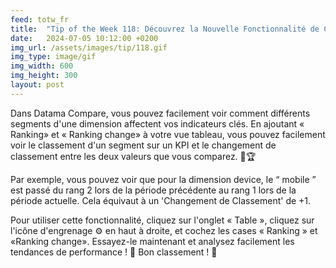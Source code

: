 ```yaml
---
feed: totw_fr
title:  "Tip of the Week 118: Découvrez la Nouvelle Fonctionnalité de Classement ! 📊✨"
date:   2024-07-05 10:12:00 +0200
img_url: /assets/images/tip/118.gif
img_type: image/gif
img_width: 600
img_height: 300
layout: post
---
```


Dans Datama Compare, vous pouvez facilement voir comment différents segments d'une dimension affectent vos indicateurs clés. En ajoutant « Ranking» et « Ranking change» à votre vue tableau, vous pouvez facilement voir le classement d'un segment sur un KPI et le changement de classement entre les deux valeurs que vous comparez. 🥇🏆

Par exemple, vous pouvez voir que pour la dimension device, le “ mobile ” est passé du rang 2 lors de la période précédente au rang 1 lors de la période actuelle. Cela équivaut à un 'Changement de Classement' de +1.

Pour utiliser cette fonctionnalité, cliquez sur l'onglet « Table », cliquez sur l'icône d'engrenage ⚙️ en haut à droite, et cochez les cases « Ranking » et «Ranking change». Essayez-le maintenant et analysez facilement les tendances de performance ! 🚀
Bon classement ! 🎉